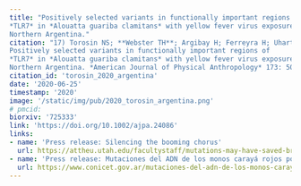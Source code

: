 ```yaml
---
title: "Positively selected variants in functionally important regions of
*TLR7* in *Alouatta guariba clamitans* with yellow fever virus exposure in
Northern Argentina."
citation: "17) Torosin NS; **Webster TH**; Argibay H; Ferreyra H; Uhart M; Agostini I; Knapp LA. 2020.
Positively selected variants in functionally important regions of
*TLR7* in *Alouatta guariba clamitans* with yellow fever virus exposure in
Northern Argentina. *American Journal of Physical Anthropology* 173: 50-60."
citation_id: 'torosin_2020_argentina'
date: '2020-06-25'
timestamp: '2020'
image: '/static/img/pub/2020_torosin_argentina.png'
# pmcid:
biorxiv: '725333'
link: 'https://doi.org/10.1002/ajpa.24086'
links:
- name: 'Press release: Silencing the booming chorus'
  url: https://attheu.utah.edu/facultystaff/mutations-may-have-saved-brown-howlers-from-yellow-fever-virus/
- name: 'Press release: Mutaciones del ADN de los monos carayá rojos podrían haberlos salvado de la fiebre amarilla'
  url: https://www.conicet.gov.ar/mutaciones-del-adn-de-los-monos-caraya-rojos-podrian-haberlos-salvado-de-la-fiebre-amarilla/
---
```

